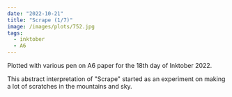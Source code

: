 ```yaml
---
date: "2022-10-21"
title: "Scrape (1/7)"
image: /images/plots/752.jpg
tags:
  - inktober
  - A6
---
```


Plotted with various pen on A6 paper for the 18th day of Inktober 2022.

This abstract interpretation of "Scrape" started as an experiment on making a lot of scratches in the mountains and sky.